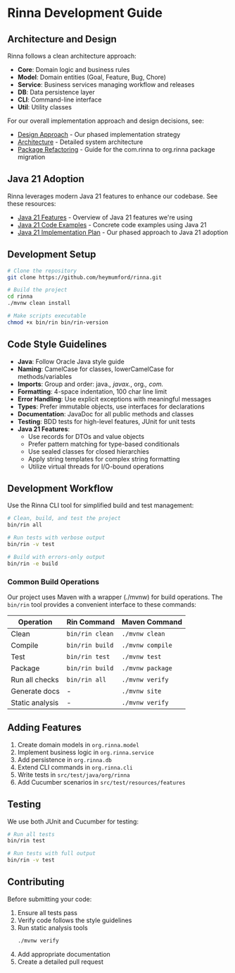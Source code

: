 <!-- Copyright (c) 2025 [Eric C. Mumford](https://github.com/heymumford) [@heymumford], Gemini Deep Research, Claude 3.7. -->

# Rinna Development Guide

## Architecture and Design

Rinna follows a clean architecture approach:

- **Core**: Domain logic and business rules
- **Model**: Domain entities (Goal, Feature, Bug, Chore)
- **Service**: Business services managing workflow and releases
- **DB**: Data persistence layer
- **CLI**: Command-line interface
- **Util**: Utility classes

For our overall implementation approach and design decisions, see:

- [Design Approach](design-approach.md) - Our phased implementation strategy
- [Architecture](architecture.md) - Detailed system architecture
- [Package Refactoring](package-refactoring.md) - Guide for the com.rinna to org.rinna package migration

## Java 21 Adoption

Rinna leverages modern Java 21 features to enhance our codebase. See these resources:

- [Java 21 Features](java21-features.md) - Overview of Java 21 features we're using
- [Java 21 Code Examples](java21-examples.md) - Concrete code examples using Java 21
- [Java 21 Implementation Plan](java21-implementation-plan.md) - Our phased approach to Java 21 adoption

## Development Setup

```bash
# Clone the repository
git clone https://github.com/heymumford/rinna.git

# Build the project
cd rinna
./mvnw clean install

# Make scripts executable
chmod +x bin/rin bin/rin-version
```

## Code Style Guidelines

- **Java**: Follow Oracle Java style guide
- **Naming**: CamelCase for classes, lowerCamelCase for methods/variables
- **Imports**: Group and order: java.*, javax.*, org.*, com.*
- **Formatting**: 4-space indentation, 100 char line limit
- **Error Handling**: Use explicit exceptions with meaningful messages
- **Types**: Prefer immutable objects, use interfaces for declarations
- **Documentation**: JavaDoc for all public methods and classes
- **Testing**: BDD tests for high-level features, JUnit for unit tests
- **Java 21 Features**:
  - Use records for DTOs and value objects
  - Prefer pattern matching for type-based conditionals
  - Use sealed classes for closed hierarchies
  - Apply string templates for complex string formatting
  - Utilize virtual threads for I/O-bound operations

## Development Workflow

Use the Rinna CLI tool for simplified build and test management:

```bash
# Clean, build, and test the project
bin/rin all

# Run tests with verbose output
bin/rin -v test

# Build with errors-only output
bin/rin -e build
```

### Common Build Operations

Our project uses Maven with a wrapper (./mvnw) for build operations. The `bin/rin` tool provides a convenient interface to these commands:

| Operation | Rin Command | Maven Command |
|-----------|-------------|---------------|
| Clean | `bin/rin clean` | `./mvnw clean` |
| Compile | `bin/rin build` | `./mvnw compile` |
| Test | `bin/rin test` | `./mvnw test` |
| Package | `bin/rin build` | `./mvnw package` |
| Run all checks | `bin/rin all` | `./mvnw verify` |
| Generate docs | - | `./mvnw site` |
| Static analysis | - | `./mvnw verify` |

## Adding Features

1. Create domain models in `org.rinna.model`
2. Implement business logic in `org.rinna.service`
3. Add persistence in `org.rinna.db`
4. Extend CLI commands in `org.rinna.cli`
5. Write tests in `src/test/java/org/rinna`
6. Add Cucumber scenarios in `src/test/resources/features`

## Testing

We use both JUnit and Cucumber for testing:

```bash
# Run all tests
bin/rin test

# Run tests with full output
bin/rin -v test
```

## Contributing

Before submitting your code:

1. Ensure all tests pass
2. Verify code follows the style guidelines
3. Run static analysis tools
   ```bash
   ./mvnw verify
   ```
4. Add appropriate documentation
5. Create a detailed pull request
